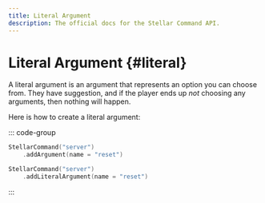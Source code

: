```yaml
---
title: Literal Argument
description: The official docs for the Stellar Command API.
---
```


# Literal Argument {#literal}

A literal argument is an argument that represents an option you can choose from. They have suggestion, and if the player ends up _not_ choosing any arguments, then nothing will happen.

Here is how to create a literal argument:

::: code-group
```Kotlin [Short]
StellarCommand("server")
    .addArgument(name = "reset")
```
```Kotlin [Long]
StellarCommand("server")
    .addLiteralArgument(name = "reset")
```
:::